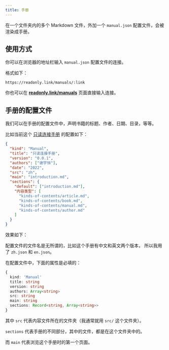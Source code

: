 ```yaml
---
title: 手册
---
```


在一个文件夹内的多个 Markdown 文件，外加一个 `manual.json` 配置文件，会被渲染成手册。

## 使用方式

你可以在浏览器的地址栏输入 `manual.json` 配置文件的连接。

格式如下：

```
https://readonly.link/manuals/:link
```

你也可以在 [**readonly.link/manuals**](https://readonly.link/manuals) 页面直接输入连接。

## 手册的配置文件

我们可以在手册的配置文件中，声明书籍的标题、作者、日期、目录，等等。

比如当前这个 [只读连接手册](https://github.com/readonlylink/readonlylink/tree/master/public/contents/manual) 的配置如下：

```json
{
  "kind": "Manual",
  "title": "只读连接手册",
  "version": "0.0.1",
  "authors": ["谢宇恒"],
  "date": "2022",
  "src": "zh",
  "main": "introduction.md",
  "sections": {
    "default": ["introduction.md"],
    "内容类型": [
      "kinds-of-contents/article.md",
      "kinds-of-contents/book.md",
      "kinds-of-contents/manual.md",
      "kinds-of-contents/author.md"
    ]
  }
}
```

效果如下：

<readonlylink href="https://readonly.link/contents/manual/zh.json" />

配置文件的文件名是无所谓的，比如这个手册有中文和英文两个版本，
所以我用了 `zh.json` 和 `en.json`。

在配置文件中，下面的属性是必填的：

```typescript
{
  kind: 'Manual'
  title: string
  version: string
  authors: Array<string>
  src: string
  main: string
  sections: Record<string, Array<string>>
}
```

其中 `src` 代表内容文件所在的文件夹（我通常就用 `src/` 这个文件夹）。

`sections` 代表手册的不同部分，其中的文件，都是在这个文件夹中的。

而 `main` 代表浏览这个手册时的第一个页面。
